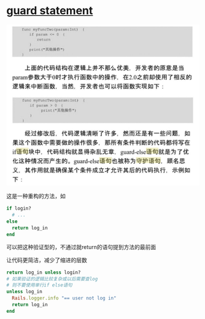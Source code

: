 # [guard statement](/2019/12/guard_statement.md)

![guard statement](guard_statement.png)

这是一种重构的方法，如

```ruby
if login?
  # ...
else
  return log_in
end
```

可以把这种验证型的，不通过就return的语句提到方法的最前面

让代码更简洁，减少了缩进的层数

```ruby
return log_in unless login?
# 如果验证的逻辑比较复杂或以后需要查log
# 则不要使用单行if else语句
unless log_in
  Rails.logger.info "== user not log in"
  return log_in
end
```
